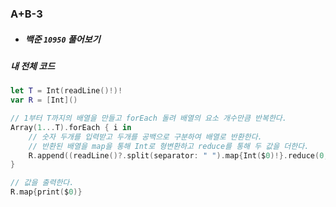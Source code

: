 ### A+B-3

- ##### 백준 ```10950``` 풀어보기

##### 내 전체 코드
```swift
let T = Int(readLine()!)!
var R = [Int]()

// 1부터 T까지의 배열을 만들고 forEach 돌려 배열의 요소 개수만큼 반복한다.
Array(1...T).forEach { i in
    // 숫자 두개를 입력받고 두개를 공백으로 구분하여 배열로 반환한다.
    // 반환된 배열을 map을 통해 Int로 형변환하고 reduce를 통해 두 값을 더한다.
    R.append((readLine()?.split(separator: " ").map{Int($0)!}.reduce(0,+))!)
}

// 값을 출력한다.
R.map{print($0)}

```